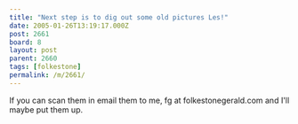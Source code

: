 ```yaml
---
title: "Next step is to dig out some old pictures Les!"
date: 2005-01-26T13:19:17.000Z
post: 2661
board: 8
layout: post
parent: 2660
tags: [folkestone]
permalink: /m/2661/
---
```

If you can scan them in email them to me, fg at folkestonegerald.com and I'll maybe put them up.
